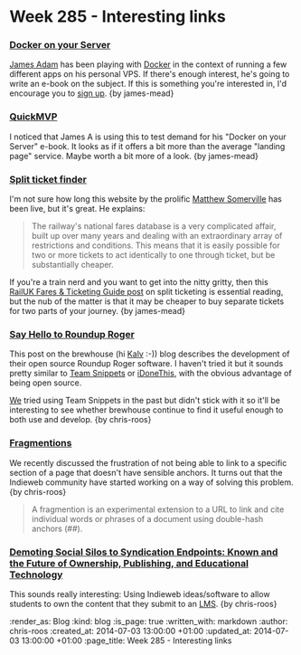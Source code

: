 Week 285 - Interesting links
============================

### [Docker on your Server](http://interblah.net/docker-on-your-server)

[James Adam][] has been playing with [Docker][] in the context of running a few different apps on his personal VPS. If there's enough interest, he's going to write an e-book on the subject. If this is something you're interested in, I'd encourage you to [sign up][]. {by james-mead}


### [QuickMVP](https://quickmvp.com/)

I noticed that James A is using this to test demand for his "Docker on your Server" e-book. It looks as if it offers a bit more than the average "landing page" service. Maybe worth a bit more of a look. {by james-mead}


### [Split ticket finder](http://split.traintimes.org.uk/)

I'm not sure how long this website by the prolific [Matthew Somerville][] has been live, but it's great. He explains:

> The railway's national fares database is a very complicated affair, built up over many years and dealing with an extraordinary array of restrictions and conditions. This means that it is easily possible for two or more tickets to act identically to one through ticket, but be substantially cheaper.

If you're a train nerd and you want to get into the nitty gritty, then this [RailUK Fares & Ticketing Guide post][] on split ticketing is essential reading, but the nub of the matter is that it may be cheaper to buy separate tickets for two parts of your journey. {by james-mead}


### [Say Hello to Roundup Roger](http://brewhouse.io/2014/06/27/say-hello-to-roundup-roger.html)

This post on the brewhouse (hi [Kalv][] :-)) blog describes the development of their open source Roundup Roger software. I haven't tried it but it sounds pretty similar to [Team Snippets][] or [iDoneThis][], with the obvious advantage of being open source.

[We][GFR] tried using Team Snippets in the past but didn't stick with it so it'll be interesting to see whether brewhouse continue to find it useful enough to both use and develop. {by chris-roos}


### [Fragmentions](https://indiewebcamp.com/fragmention)

We recently discussed the frustration of not being able to link to a specific section of a page that doesn't have sensible anchors. It turns out that the Indieweb community have started working on a way of solving this problem. {by chris-roos}

> A fragmention is an experimental extension to a URL to link and cite individual words or phrases of a document using double-hash anchors (##).


### [Demoting Social Silos to Syndication Endpoints: Known and the Future of Ownership, Publishing, and Educational Technology](http://opencontent.org/blog/archives/3393)

This sounds really interesting: Using Indieweb ideas/software to allow students to own the content that they submit to an [LMS][]. {by chris-roos}

[GFR]: /
[iDoneThis]: https://idonethis.com/
[Kalv]: https://twitter.com/kalv
[Team Snippets]: http://landing.teamsnippets.com/
[James Adam]: http://interblah.net/
[Docker]: http://docker.com/
[sign up]: http://www.dockeronyourserver.com/
[Matthew Somerville]: http://dracos.co.uk/
[RailUK Fares & Ticketing Guide post]: http://www.railforums.co.uk/showpost.php?p=1179633&postcount=10
[LMS]: http://en.wikipedia.org/wiki/Learning_management_system

:render_as: Blog
:kind: blog
:is_page: true
:written_with: markdown
:author: chris-roos
:created_at: 2014-07-03 13:00:00 +01:00
:updated_at: 2014-07-03 13:00:00 +01:00
:page_title: Week 285 - Interesting links
